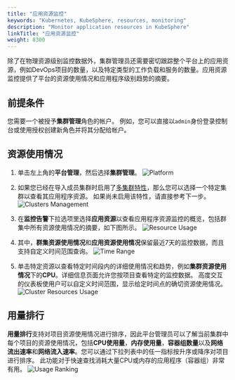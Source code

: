 ```yaml
---
title: "应用资源监控"
keywords: "Kubernetes, KubeSphere, resources, monitoring"
description: "Monitor application resources in KubeSphere"
linkTitle: "应用资源监控"
weight: 8300
---
```



除了在物理资源级别监控数据外，集群管理员还需要密切跟踪整个平台上的应用资源，例如DevOps项目的数量，以及特定类型的工作负载和服务的数量。应用资源监控提供了平台的资源使用情况和应用程序级别趋势的摘要。

## 前提条件

您需要一个被授予**集群管理**角色的帐户。 例如，您可以直接以`admin`身份登录控制台或使用授权创建新角色并将其分配给帐户。

## 资源使用情况

1. 单击左上角的**平台管理**，然后选择**集群管理**。
![Platform](/images/docs/cluster-administration/cluster-status-monitoring-zh/platform.png)

2. 如果您已经在导入成员集群时启用了[多集群特性](../../multicluster-management)，那么您可以选择一个特定集群以查看其应用程序资源。 如果尚未启用该特性，请直接参考下一步。
![Clusters Management](/images/docs/cluster-administration/cluster-status-monitoring-zh/clusters-management.png)

3. 在**监控告警**下拉选项里选择**应用资源**以查看应用程序资源监控的概览，包括群集中所有资源使用情况的摘要，如下图所示。
![Resource Usage](/images/docs/cluster-administration/application-resources-monitoring-zh/application-resources-monitoring.png)

4. 其中，**群集资源使用情况**和**应用资源使用情况**保留最近7天的监控数据，而且支持自定义时间范围查询。
![Time Range](/images/docs/cluster-administration/application-resources-monitoring-zh/time-range.png)

5. 单击特定资源以查看特定时间段内的详细使用情况和趋势，例如**集群资源使用情况**下的**CPU**。详细信息页面允许您按项目查看特定的监控数据。 高度交互的仪表板使用户可以自定义时间范围，显示给定时间点的确切资源使用情况。
![Cluster Resources Usage](/images/docs/cluster-administration/application-resources-monitoring-zh/cluster-resources-monitoring.png)

## 用量排行
**用量排行**支持对项目资源使用情况进行排序，因此平台管理员可以了解当前集群中每个项目的资源使用情况，包括**CPU使用量**，**内存使用量**，**容器组数量**以及**网络流出速率**和**网络流入速率**。您可以通过下拉列表中的任一指标按升序或降序对项目进行排序。 此功能对于快速查找消耗大量CPU或内存的应用程序（容器组）非常有用。
![Usage Ranking](/images/docs/cluster-administration/application-resources-monitoring-zh/usage-ranking.png)